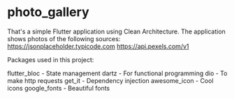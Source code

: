 # photo_gallery


That's a simple Flutter application using Clean Architecture. 
The application shows photos of the following sources:
https://jsonplaceholder.typicode.com
https://api.pexels.com/v1

Packages used in this project:

flutter_bloc - State management
dartz - For functional programming
dio - To make http requests
get_it - Dependency injection
awesome_icon - Cool icons 
google_fonts - Beautiful fonts

